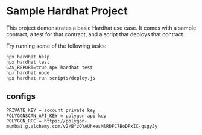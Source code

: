 # Sample Hardhat Project

This project demonstrates a basic Hardhat use case. It comes with a sample contract, a test for that contract, and a script that deploys that contract.

Try running some of the following tasks:

```shell
npx hardhat help
npx hardhat test
GAS_REPORT=true npx hardhat test
npx hardhat node
npx hardhat run scripts/deploy.js
```
## configs
```
PRIVATE_KEY = account private key
POLYGONSCAN_API_KEY = polygon api key
POLYGON_RPC = https://polygon-mumbai.g.alchemy.com/v2/BfzQYAUhxesMlRDFC7BoDPxIC-qsgyJy
```